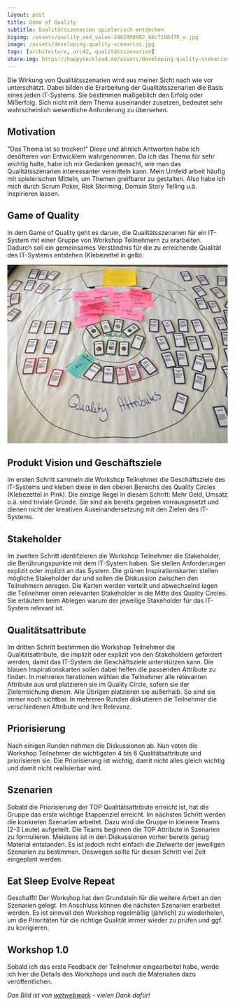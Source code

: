 ```yaml
---
layout: post
title: Game of Quality
subtitle: Qualitätsszenarien spielerisch entdecken
bigimg: /assets/quality_and_value-2402908982_86c7188d79_o.jpg
image: /assets/developing-quality-scenarios.jpg
tags: [architecture, arc42, qualitätsszenarien]
share-img: https://happytechlead.de/assets/developing-quality-scenarios.jpg
---
```


Die Wirkung von Qualitätsszenarien wird aus meiner Sicht nach wie vor unterschätzt. Dabei bilden die Erarbeitung der Qualitätsszenarien die Basis eines jeden IT-Systems. Sie bestimmen maßgeblich den Erfolg oder Mißerfolg. Sich nicht mit dem Thema auseinander zusetzen, bedeutet sehr wahrscheinlich wesentliche Anforderung zu übersehen.

## Motivation

"Das Thema ist so trocken!" Diese und ähnlich Antworten habe ich desöfteren von Entwicklern wahrgenommen. Da ich das Thema für sehr wichtig halte, habe ich mir Gedanken gemacht, wie man das Qualitätsszenarien interessanter vermitteln kann. Mein Umfeld arbeit häufig mit spielerischen Mitteln, um Themen greifbarer zu gestalten. Also habe ich mich durch Scrum Poker, Risk Storming, Domain Story Telling u.ä. inspirieren lassen.

## Game of Quality

In dem Game of Quality geht es darum, die Qualitätsszenarien für ein IT-System mit einer Gruppe von Workshop Teilnehmern zu erarbeiten. Dadurch soll ein gemeinsames Verständnis für die zu erreichende Qualität des IT-Systems entstehen (Klebezettel in gelb):

[![Game of Quality Workshop](/assets/developing-quality-scenarios-workshop.jpg)](/assets/developing-quality-scenarios-workshop.jpg)

## Produkt Vision und Geschäftsziele

Im ersten Schritt sammeln die Workshop Teilnehmer die Geschäftsziele des IT-Systems und kleben diese in den oberen Bereichs des Quality Circles (Klebezettel in Pink). Die einzige Regel in diesem Schritt: Mehr Geld, Umsatz o.ä. sind triviale Gründe. Sie sind als bereits gegeben vorrausgesetzt und dienen nicht der kreativen Auseinandersetzung mit den Zielen des IT-Systems.

## Stakeholder

Im zweiten Schritt identifzieren die Workshop Teilnehmer die Stakeholder, die Berührungspunkte mit dem IT-System haben. Sie stellen Anforderungen explizit oder implizit an das System. Die grünen Inspirationskarten stellen mögliche Stakeholder dar und sollen die Diskussion zwischen den Teilnehmern anregen. Die Karten werden verteilt und abwechselnd legen die Teilnehmer einen relevanten Stakeholder in die Mitte des Quality Circles. Sie erläutern beim Ablegen warum der jeweilige Stakeholder für das IT-System relevant ist.

## Qualitätsattribute

Im dritten Schritt bestimmen die Workshop Teilnehmer die Qualitätsattribute, die implizit oder explizit von den Stakeholdern gefordert werden, damit das IT-System die Geschäftsziele unterstützen kann. Die blauen Inspirationskarten sollen dabei helfen die passenden Attribute zu finden. In mehreren Iterationen wählen die Teilnehmer alle relevanten Attribute aus und platzieren sie im Quality Circle, sofern sie der Zielerreichung dienen. Alle Übrigen platzieren sie außerhalb. So sind sie immer noch sichtbar. In mehreren Runden diskutieren die Teilnehmer die verschiedenen Attribute und ihre Relevanz.

## Priorisierung

Nach einigen Runden nehmen die Diskussionen ab. Nun voten die Workshop Teilnehmer die wichtigsten 4 bis 6 Qualitätsattribute und priorisieren sie. Die Priorisierung ist wichtig, damit nicht alles gleich wichtig und damit nicht realisierbar wird.

## Szenarien

Sobald die Priorisierung der TOP Qualitätsattribute erreicht ist, hat die Gruppe das erste wichtige Etappenziel erreicht. Im nächsten Schritt werden die konkreten Szenarien arbeitet. Dazu wird die Gruppe in kleinere Teams (2-3 Leute) aufgeteilt. Die Teams beginnen die TOP Attribute in Szenarien zu formulieren. Meistens ist in den Diskussionen vorher bereits genug Material entstanden. Es ist jedoch nicht einfach die Zielwerte der jeweiligen Szenarien zu bestimmen. Deswegen sollte für diesen Schritt viel Zeit eingeplant werden.

## Eat Sleep Evolve Repeat

Geschafft! Der Workshop hat den Grundstein für die weitere Arbeit an den Szenarien gelegt. Im Anschluss können die nächsten Szenarien erarbeitet werden. Es ist sinnvoll den Workshop regelmäßig (jährlich) zu wiederholen, um die Prioritäten für die richtige Qualität immer wieder zu prüfen und ggf. zu korrigieren. 

## Workshop 1.0

Sobald ich das erste Feedback der Teilnehmer eingearbeitet habe, werde ich hier die Details des Workshops und auch die Materialien dazu veröffentlichen.


_Das Bild ist von [wetwebwork](https://www.flickr.com/photos/wetwebwork/) - vielen Dank dafür!_
